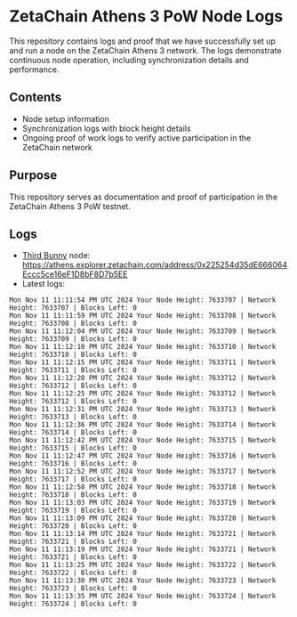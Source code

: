 # ZetaChain Athens 3 PoW Node Logs
This repository contains logs and proof that we have successfully set up and run a node on the ZetaChain Athens 3 network. The logs demonstrate continuous node operation, including synchronization details and performance.

## Contents
- Node setup information
- Synchronization logs with block height details
- Ongoing proof of work logs to verify active participation in the ZetaChain network

## Purpose
This repository serves as documentation and proof of participation in the ZetaChain Athens 3 PoW testnet.

## Logs

- [Third Bunny](https://thirdbunny.xyz/) node: https://athens.explorer.zetachain.com/address/0x225254d35dE666064Eccc5ce16eF1D8bF8D7b5EE
- Latest logs:
```
Mon Nov 11 11:11:54 PM UTC 2024 Your Node Height: 7633707 | Network Height: 7633707 | Blocks Left: 0
Mon Nov 11 11:11:59 PM UTC 2024 Your Node Height: 7633708 | Network Height: 7633708 | Blocks Left: 0
Mon Nov 11 11:12:04 PM UTC 2024 Your Node Height: 7633709 | Network Height: 7633709 | Blocks Left: 0
Mon Nov 11 11:12:10 PM UTC 2024 Your Node Height: 7633710 | Network Height: 7633710 | Blocks Left: 0
Mon Nov 11 11:12:15 PM UTC 2024 Your Node Height: 7633711 | Network Height: 7633711 | Blocks Left: 0
Mon Nov 11 11:12:20 PM UTC 2024 Your Node Height: 7633712 | Network Height: 7633712 | Blocks Left: 0
Mon Nov 11 11:12:25 PM UTC 2024 Your Node Height: 7633712 | Network Height: 7633712 | Blocks Left: 0
Mon Nov 11 11:12:31 PM UTC 2024 Your Node Height: 7633713 | Network Height: 7633713 | Blocks Left: 0
Mon Nov 11 11:12:36 PM UTC 2024 Your Node Height: 7633714 | Network Height: 7633714 | Blocks Left: 0
Mon Nov 11 11:12:42 PM UTC 2024 Your Node Height: 7633715 | Network Height: 7633715 | Blocks Left: 0
Mon Nov 11 11:12:47 PM UTC 2024 Your Node Height: 7633716 | Network Height: 7633716 | Blocks Left: 0
Mon Nov 11 11:12:52 PM UTC 2024 Your Node Height: 7633717 | Network Height: 7633717 | Blocks Left: 0
Mon Nov 11 11:12:58 PM UTC 2024 Your Node Height: 7633718 | Network Height: 7633718 | Blocks Left: 0
Mon Nov 11 11:13:03 PM UTC 2024 Your Node Height: 7633719 | Network Height: 7633719 | Blocks Left: 0
Mon Nov 11 11:13:09 PM UTC 2024 Your Node Height: 7633720 | Network Height: 7633720 | Blocks Left: 0
Mon Nov 11 11:13:14 PM UTC 2024 Your Node Height: 7633721 | Network Height: 7633721 | Blocks Left: 0
Mon Nov 11 11:13:19 PM UTC 2024 Your Node Height: 7633721 | Network Height: 7633721 | Blocks Left: 0
Mon Nov 11 11:13:25 PM UTC 2024 Your Node Height: 7633722 | Network Height: 7633722 | Blocks Left: 0
Mon Nov 11 11:13:30 PM UTC 2024 Your Node Height: 7633723 | Network Height: 7633723 | Blocks Left: 0
Mon Nov 11 11:13:35 PM UTC 2024 Your Node Height: 7633724 | Network Height: 7633724 | Blocks Left: 0
```
